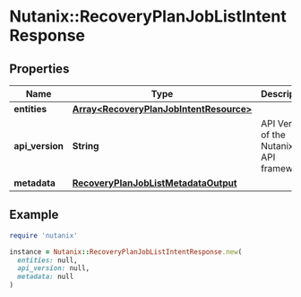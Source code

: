 # Nutanix::RecoveryPlanJobListIntentResponse

## Properties

| Name | Type | Description | Notes |
| ---- | ---- | ----------- | ----- |
| **entities** | [**Array&lt;RecoveryPlanJobIntentResource&gt;**](RecoveryPlanJobIntentResource.md) |  | [optional] |
| **api_version** | **String** | API Version of the Nutanix v3 API framework. | [default to &#39;3.1.0&#39;] |
| **metadata** | [**RecoveryPlanJobListMetadataOutput**](RecoveryPlanJobListMetadataOutput.md) |  |  |

## Example

```ruby
require 'nutanix'

instance = Nutanix::RecoveryPlanJobListIntentResponse.new(
  entities: null,
  api_version: null,
  metadata: null
)
```

